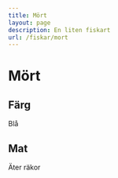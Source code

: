 ```yaml
---
title: Mört
layout: page
description: En liten fiskart
url: /fiskar/mort
---
```


# Mört

## Färg
Blå

## Mat
Äter räkor
